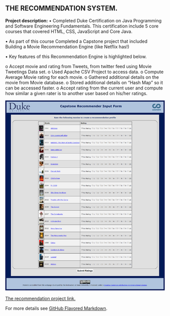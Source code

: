 ## THE RECOMMENDATION SYSTEM.

**Project description:** •	Completed Duke Certification on Java Programming and Software Engineering Fundamentals. This certification include 5 core courses that covered HTML, CSS, JavaScript and Core Java.

•	As part of this course Completed a Capstone project that included Building a Movie Recommendation Engine (like Netflix has!)

•	Key features of this Recommendation Engine is highlighted below.

o	Accept movie and rating from Tweets, from twitter feed using Movie Tweetings Data set.
o	Used Apache CSV Project to access data.
o	Compute Average Movie rating for each movie.
o	Gathered additional details on the movie from Movie database.
o	Stored additional details on “Hash Map” so it can be accessed faster.
o	Accept rating from the current user and compute how similar a given rater is to another user based on his/her ratings. 

<img src="images/recommendation_picture.png"/>

[The recommendation project link.](http://www.dukelearntoprogram.com/capstone/recommender.php?id=sNcezFq6EMAOua)  



For more details see [GitHub Flavored Markdown](https://guides.github.com/features/mastering-markdown/).
